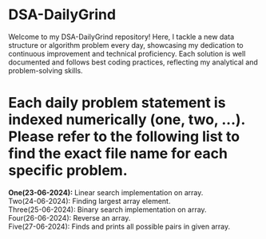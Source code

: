 # DSA-DailyGrind
Welcome to my DSA-DailyGrind repository! Here, I tackle a new data structure or algorithm problem every day, showcasing my dedication to continuous improvement and technical proficiency. Each solution is well 
documented and follows best coding practices, reflecting my analytical and problem-solving skills.

# Each daily problem statement is indexed numerically (one, two, ...). Please refer to the following list to find the exact file name for each specific problem.
**One(23-06-2024):**        Linear search implementation on array.  
Two(24-06-2024):        Finding largest array element.  
Three(25-06-2024):      Binary search implementation on array.  
Four(26-06-2024):       Reverse an array.  
Five(27-06-2024):       Finds and prints all possible pairs in given array.   